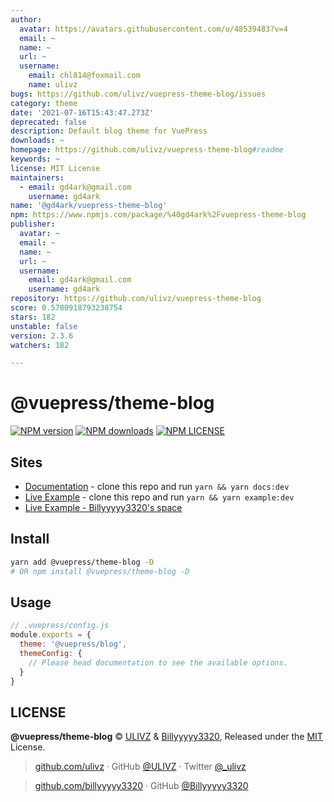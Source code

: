 ```yaml
---
author:
  avatar: https://avatars.githubusercontent.com/u/48539483?v=4
  email: ~
  name: ~
  url: ~
  username:
    email: chl814@foxmail.com
    name: ulivz
bugs: https://github.com/ulivz/vuepress-theme-blog/issues
category: theme
date: '2021-07-16T15:43:47.273Z'
deprecated: false
description: Default blog theme for VuePress
downloads: ~
homepage: https://github.com/ulivz/vuepress-theme-blog#readme
keywords: ~
license: MIT License
maintainers:
  - email: gd4ark@gmail.com
    username: gd4ark
name: '@gd4ark/vuepress-theme-blog'
npm: https://www.npmjs.com/package/%40gd4ark%2Fvuepress-theme-blog
publisher:
  avatar: ~
  email: ~
  name: ~
  url: ~
  username:
    email: gd4ark@gmail.com
    username: gd4ark
repository: https://github.com/ulivz/vuepress-theme-blog
score: 0.5780918793238754
stars: 182
unstable: false
version: 2.3.6
watchers: 182

---
```


# @vuepress/theme-blog

[![NPM version](https://badgen.net/npm/v/@vuepress/theme-blog)](https://npmjs.com/package/@vuepress/theme-blog) [![NPM downloads](https://badgen.net/npm/dm/@vuepress/theme-blog)](https://npmjs.com/package/@vuepress/theme-blog)
[![NPM LICENSE](https://badgen.net/npm/license/@vuepress/theme-blog)](https://github.com/vuepressjs/vuepress-theme-blog/blob/master/LICENSE)
 
## Sites

- [Documentation](https://vuepress-theme-blog.billyyyyy3320.com) - clone this repo and run `yarn && yarn docs:dev`
- [Live Example](https://example.vuepress-theme-blog.billyyyyy3320.com/) - clone this repo and run `yarn && yarn example:dev`
- [Live Example - Billyyyyy3320's space](https://billyyyyy3320.com/)



## Install

```bash
yarn add @vuepress/theme-blog -D
# OR npm install @vuepress/theme-blog -D
```


## Usage

```js
// .vuepress/config.js
module.exports = {
  theme: '@vuepress/blog',
  themeConfig: {
    // Please head documentation to see the available options.
  }
}
```

## LICENSE

**@vuepress/theme-blog** © [ULIVZ](https://github.com/ulivz) & [Billyyyyy3320](https://github.com/billyyyyy3320), Released under the [MIT](./LICENSE) License.<br>

> [github.com/ulivz](https://github.com/ulivz) · GitHub [@ULIVZ](https://github.com/ulivz) · Twitter [@_ulivz](https://twitter.com/_ulivz)

> [github.com/billyyyyy3320](https://github.com/billyyyyy3320) · GitHub [@Billyyyyy3320](https://github.com/billyyyyy3320) 
